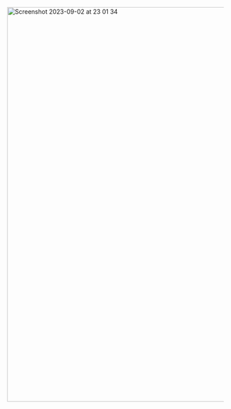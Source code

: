 
<img width="917" alt="Screenshot 2023-09-02 at 23 01 34" src="https://github.com/ertekinbatuhan/To-Do_App/assets/101355515/583ec46d-ab12-4ff6-8eca-4c1aa5a78eaa">
